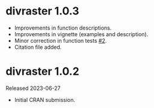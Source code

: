 # divraster 1.0.3

* Improvements in function descriptions.
* Improvements in vignette (examples and description).
* Minor correction in function tests [#2](https://github.com/flaviomoc/divraster/issues/2).
* Citation file added.

# divraster 1.0.2

Released 2023-06-27

* Initial CRAN submission.

